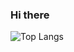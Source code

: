 ### Hi there



 ![Top Langs](https://github-readme-stats.vercel.app/api/top-langs/?username=henesaud&hide=javascript,css,scss,html&theme=tokyonight)
